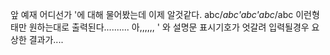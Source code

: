 ﻿앞 예재 어디선가 '에 대해 물어봤는데 이제 알것같다.
abc\/*abc\'abc\'abc*\/abc 이런형태만 원하는대로 출력된다.......... 아,,,,,,
\' 와 설명문 표시기호가 엇갈려 입력될경우 요상한 결과가....